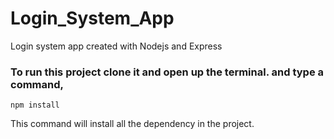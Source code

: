 # Login_System_App

Login system app created with Nodejs and Express

### To run this project clone it and open up the terminal. and type a command,
``` npm install ```

This command will install all the dependency in the project.
